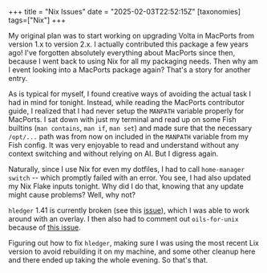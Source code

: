 +++
title = "Nix Issues"
date = "2025-02-03T22:52:15Z"
[taxonomies]
tags=["Nix"]
+++

My original plan was to start working on upgrading Volta in MacPorts from version 1.x to version 2.x. I actually contributed this package a few years ago! I've forgotten absolutely everything about MacPorts since then, because I went back to using Nix for all my packaging needs. Then why am I event looking into a MacPorts package again? That's a story for another entry.

As is typical for myself, I found creative ways of avoiding the actual task I had in mind for tonight. Instead, while reading the MacPorts contributor guide, I realized that I had never setup the `MANPATH` variable properly for MacPorts. I sat down with just my terminal and read up on some Fish builtins (`man contains`, `man if`, `man set`) and made sure that the necessary `/opt/...` path was from now on included in the `MANPATH` variable from my Fish config. It was very enjoyable to read and understand without any context switching and without relying on AI. But I digress again.

Naturally, since I use Nix for even my dotfiles, I had to call `home-manager switch` -- which promptly failed with an error. You see, I had also updated my Nix Flake inputs tonight. Why did I do that, knowing that any update might cause problems? Well, why not?

`hledger` 1.41 is currently broken (see this [issue](https://github.com/NixOS/nixpkgs/issues/377564)), which I was able to work around with an overlay. I then also had to comment out `oils-for-unix` because of [this issue](https://github.com/oils-for-unix/oils/issues/2226).

Figuring out how to fix `hledger`, making sure I was using the most recent Lix version to avoid rebuilding it on my machine, and some other cleanup here and there ended up taking the whole evening. So that's that.
